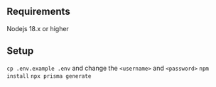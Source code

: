 ## Requirements

Nodejs 18.x or higher

## Setup

`cp .env.example .env` and change the `<username>` and `<password>`
`npm install`
`npx prisma generate`
